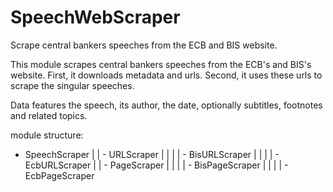 # SpeechWebScraper
Scrape central bankers speeches from the ECB and BIS website.

This module scrapes central bankers speeches from the ECB's and BIS's website.
First, it downloads metadata and urls. Second, it uses these urls to scrape the singular speeches.

Data features the speech, its author, the date, optionally subtitles, footnotes and related topics.


module structure:
- SpeechScraper
|
| - URLScraper
| |
| | - BisURLScraper
| |
| | - EcbURLScraper
|
| - PageScraper
| |
| | - BisPageScraper
| |
| | - EcbPageScraper
